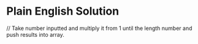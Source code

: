 # Plain English Solution

// Take number inputted and multiply it from 1 until the length number and push results into array.
